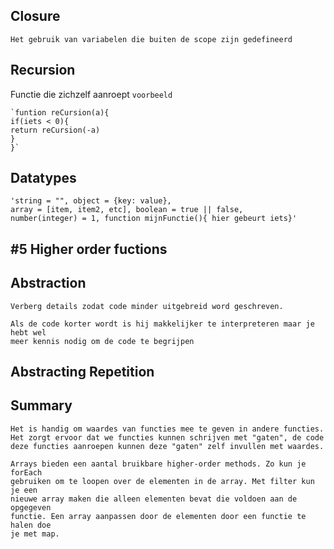 ## Closure 

    Het gebruik van variabelen die buiten de scope zijn gedefineerd

## Recursion

Functie die zichzelf aanroept
    `voorbeeld`
    
    `funtion reCursion(a){
    if(iets < 0){
    return reCursion(-a)
    }
    }`
    
## Datatypes

    'string = "", object = {key: value}, 
    array = [item, item2, etc], boolean = true || false, 
    number(integer) = 1, function mijnFunctie(){ hier gebeurt iets}'

## #5 Higher order fuctions

  ## Abstraction 
    Verberg details zodat code minder uitgebreid word geschreven.
    
    Als de code korter wordt is hij makkelijker te interpreteren maar je hebt wel
    meer kennis nodig om de code te begrijpen
    
  ## Abstracting Repetition
    
    
  ## Summary
    Het is handig om waardes van functies mee te geven in andere functies.
    Het zorgt ervoor dat we functies kunnen schrijven met "gaten", de code
    deze functies aanroepen kunnen deze "gaten" zelf invullen met waardes.
    
    Arrays bieden een aantal bruikbare higher-order methods. Zo kun je forEach
    gebruiken om te loopen over de elementen in de array. Met filter kun je een
    nieuwe array maken die alleen elementen bevat die voldoen aan de opgegeven
    functie. Een array aanpassen door de elementen door een functie te halen doe 
    je met map.
